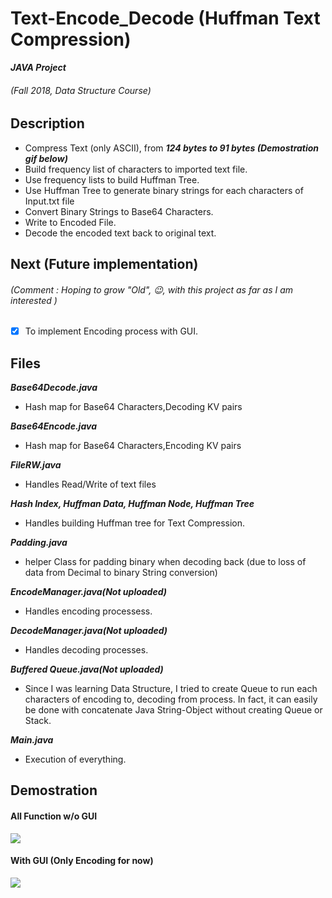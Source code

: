 # Text-Encode_Decode (Huffman Text Compression)
 
**_JAVA Project_**
###### (Fall 2018, Data Structure Course)

## Description

- Compress Text (only ASCII), from **_124 bytes to 91 bytes (Demostration gif below)_** 
- Build frequency list of characters to imported text file.
- Use frequency lists to build Huffman Tree.
- Use Huffman Tree to generate binary strings for each characters of Input.txt file
- Convert Binary Strings to Base64 Characters.
- Write to Encoded File.
- Decode the encoded text back to original text.

## Next (Future implementation)

###### (Comment : Hoping to grow "Old", :wink:, with this project as far as I am interested )

- [x] To implement Encoding process with GUI.

## Files

  **_Base64Decode.java_**
  - Hash map for Base64 Characters,Decoding KV pairs
  
  **_Base64Encode.java_**
  - Hash map for Base64 Characters,Encoding KV pairs

  **_FileRW.java_**
  - Handles Read/Write of text files

  **_Hash Index, Huffman Data, Huffman Node, Huffman Tree_**
  - Handles building Huffman tree for Text Compression.
  
  **_Padding.java_**
  - helper Class for padding binary when decoding back (due to loss of data from Decimal to binary String conversion)

  **_EncodeManager.java(Not uploaded)_**
  - Handles encoding processess.
  
  **_DecodeManager.java(Not uploaded)_**
  - Handles decoding processes.
  
  **_Buffered Queue.java(Not uploaded)_**
  - Since I was learning Data Structure, I tried to create Queue to run each characters of encoding to, decoding from process. In fact, it can easily be done with concatenate Java String-Object without creating Queue or Stack.
  
  **_Main.java_**
  - Execution of everything.

## Demostration
  
  #### All Function w/o GUI
![](https://imgur.com/RtV0D1W.gif)

 #### With GUI (Only Encoding for now)
![](https://imgur.com/z8cz0T3.gif)




